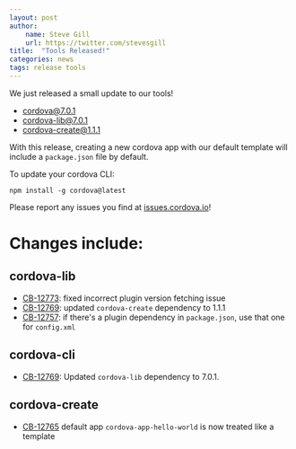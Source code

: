 ```yaml
---
layout: post
author:
    name: Steve Gill
    url: https://twitter.com/stevesgill
title:  "Tools Released!"
categories: news
tags: release tools
---
```


We just released a small update to our tools!

* [cordova@7.0.1](https://www.npmjs.org/package/cordova)
* [cordova-lib@7.0.1](https://www.npmjs.org/package/cordova-lib)
* [cordova-create@1.1.1](https://www.npmjs.com/package/cordova-create)

With this release, creating a new cordova app with our default template will include a `package.json` file by default.

To update your cordova CLI:

    npm install -g cordova@latest

Please report any issues you find at [issues.cordova.io](http://issues.cordova.io/)!

<!--more-->
# Changes include:

## cordova-lib

* [CB-12773](https://issues.apache.org/jira/browse/CB-12773): fixed incorrect plugin version fetching issue
* [CB-12769](https://issues.apache.org/jira/browse/CB-12769): updated `cordova-create` dependency to 1.1.1
* [CB-12757](https://issues.apache.org/jira/browse/CB-12757): if there's a plugin dependency in `package.json`, use that one for `config.xml`

## cordova-cli

* [CB-12769](https://issues.apache.org/jira/browse/CB-12769): Updated `cordova-lib` dependency to 7.0.1.

## cordova-create

* [CB-12765](https://issues.apache.org/jira/browse/CB-12765) default app `cordova-app-hello-world` is now treated like a template

